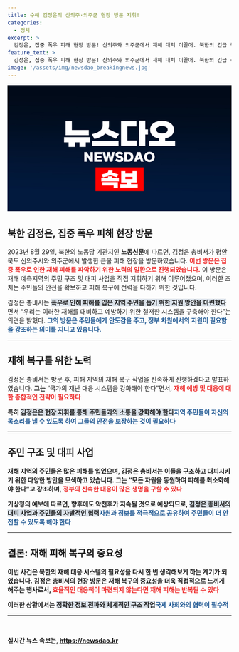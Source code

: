 ```yaml
---
title: 수해 김정은의 신의주·의주군 현장 방문 지휘!
categories:
  - 정치
excerpt: >
  김정은, 집중 폭우 피해 현장 방문! 신의주와 의주군에서 재해 대처 이끌어. 북한의 긴급 구조 작전과 주민 안전을 위한 그의 진두 지휘가 어떤 변화를 가져올까? 클릭해서 자세히 알아보세요!
feature_text: >
  김정은, 집중 폭우 피해 현장 방문! 신의주와 의주군에서 재해 대처 이끌어. 북한의 긴급 구조 작전과 주민 안전을 위한 그의 진두 지휘가 어떤 변화를 가져올까? 클릭해서 자세히 알아보세요!
image: '/assets/img/newsdao_breakingnews.jpg'
---
```


<p><img src="/assets/img/newsdao_breakingnews.jpg" alt="implanttips 속보" /></p>

<h2 data-ke-size="size26">북한 김정은, 집중 폭우 피해 현장 방문</h2>

<p data-ke-size="size16">2023년 8월 29일, 북한의 노동당 기관지인 <b>노동신문</b>에 따르면, 김정은 총비서가 평안북도 신의주시와 의주군에서 발생한 큰물 피해 현장을 방문하였습니다. <b><span style="color: #ee2323;">이번 방문은 집중 폭우로 인한 재해 피해를 파악하기 위한 노력의 일환으로 진행되었습니다.</span></b> 이 방문은 재해 예측지역의 주민 구조 및 대피 사업을 직접 지휘하기 위해 이루어졌으며, 이러한 조치는 주민들의 안전을 확보하고 피해 복구에 전력을 다하기 위한 것입니다.</p>

<p data-ke-size="size16">김정은 총비서는 <b><span style="background-color: #21538527;">폭우로 인해 피해를 입은 지역 주민을 돕기 위한 지원 방안을 마련했다</span></b>면서 “우리는 이러한 재해를 대비하고 예방하기 위한 철저한 시스템을 구축해야 한다”는 의견을 밝혔다. <b><span style="color: #1a5490;">그의 방문은 주민들에게 안도감을 주고, 정부 차원에서의 지원이 필요함을 강조하는 의미를 지니고 있습니다.</span></b></p>

<hr>

<h2 data-ke-size="size26">재해 복구를 위한 노력</h2>

<p data-ke-size="size16">김정은 총비서는 방문 후, 피해 지역의 재해 복구 작업을 신속하게 진행하겠다고 발표하였습니다. <b>그는</b> “국가의 재난 대응 시스템을 강화해야 한다”면서, <b><span style="color: #ee2323;">재해 예방 및 대응에 대한 종합적인 전략이 필요하다</span></b는 점을 강조했습니다. 이러한 발언은 향후 재난에 대한 보다 효율적인 대응책 마련을 위한 정책 변화가 있을 것을 예고합니다.</p>

<p data-ke-size="size16">특히 <b><span style="background-color: #21538527;">김정은은 현장 지휘를 통해 주민들과의 소통을 강화해야 한다</span></b고 언급했으며, 이는 재해에 대한 주민들의 불안감을 해소하기 위한 중요한 메시지로 해석됩니다. <b><span style="color: #1a5490;">지역 주민들이 자신의 목소리를 낼 수 있도록 하여 그들의 안전을 보장하는 것이 필요하다</span></b는 의견을 피력했습니다.</p>

<hr>

<h2 data-ke-size="size26">주민 구조 및 대피 사업</h2>

<p data-ke-size="size16">재해 지역의 주민들은 많은 피해를 입었으며, 김정은 총비서는 이들을 구조하고 대피시키기 위한 다양한 방안을 모색하고 있습니다. <b>그는</b> “모든 자원을 동원하여 피해를 최소화해야 한다”고 강조하며, <b><span style="color: #ee2323;">정부의 신속한 대응이 많은 생명을 구할 수 있다</span></b고 전했습니다. 이러한 발언은 국가의 긴급 구조 체계의 강화를 시사합니다.</p>

<p data-ke-size="size16">기상청의 예보에 따르면, 향후에도 악천후가 지속될 것으로 예상되므로, <b><span style="background-color: #21538527;">김정은 총비서의 대피 사업과 주민들의 자발적인 협력</span></b이 절실하다는 지적이 나옵니다. <b><span style="color: #1a5490;">자원과 정보를 적극적으로 공유하여 주민들이 더 안전할 수 있도록 해야 한다</span></b는 점도 중요한 대목입니다.</p>

<hr>

<h2 data-ke-size="size26">결론: 재해 피해 복구의 중요성</h2>

<p data-ke-size="size16">이번 사건은 북한의 재해 대응 시스템의 필요성을 다시 한 번 생각해보게 하는 계기가 되었습니다. <b>김정은 총비서의</b> 현장 방문은 재해 복구의 중요성을 더욱 직접적으로 느끼게 해주는 행사로서, <b><span style="color: #ee2323;">효율적인 대응책이 마련되지 않는다면 재해 피해는 반복될 수 있다</span></b는 우려의 목소리가 높아지고 있습니다.</p>

<p data-ke-size="size16">이러한 상황에서는 <b><span style="background-color: #21538527;">정확한 정보 전파와 체계적인 구조 작업</span></b가 중요하다고 할 수 있으며, <b><span style="color: #1a5490;">국제 사회와의 협력이 필수적</span></b으로, 외부의 지원을 통해 피해를 줄일 수 있는 방안을 모색해야 합니다.</p>

<hr>

<p data-ke-size="size16">&nbsp;</p>
실시간 뉴스 속보는, <a href="https://newsdao.kr" rel="dofollow">https://newsdao.kr</a>


